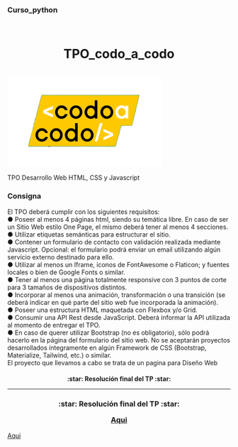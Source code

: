 ### Curso_python
<br>

<h1 align="center"> TPO_codo_a_codo </h1>
<br>
<img src="https://github.com/eesstteeff/Curso_python/blob/main/curso_python/assets/img/137408912-013f0d0c-37d1-4dc2-a1b5-77356c1003f3.png">



TPO Desarrollo Web
HTML, CSS y Javascript

### Consigna
El TPO deberá cumplir con los siguientes requisitos:
<br>
● Poseer al menos 4 páginas html, siendo su temática libre. En caso de ser un Sitio
Web estilo One Page, el mismo deberá tener al menos 4 secciones.
<br>
● Utilizar etiquetas semánticas para estructurar el sitio.
<br>
● Contener un formulario de contacto con validación realizada mediante Javascript.
Opcional: el formulario podrá enviar un email utilizando algún servicio externo
destinado para ello.
<br>
● Utilizar al menos un Iframe, íconos de FontAwesome o Flaticon; y fuentes locales o
bien de Google Fonts o similar.
<br>
● Tener al menos una página totalmente responsive con 3 puntos de corte para 3
tamaños de dispositivos distintos.
<br>
● Incorporar al menos una animación, transformación o una transición (se deberá
indicar en qué parte del sitio web fue incorporada la animación).
<br>
● Poseer una estructura HTML maquetada con Flexbox y/o Grid.
<br>
● Consumir una API Rest desde JavaScript. Deberá informar la API utilizada al
momento de entregar el TPO.
<br>
● En caso de querer utilizar Bootstrap (no es obligatorio), sólo podrá hacerlo en la
página del formulario del sitio web. No se aceptarán proyectos desarrollados
íntegramente en algún Framework de CSS (Bootstrap, Materialize, Tailwind, etc.) o
similar.
<br>
El proyecto que llevamos a cabo se trata de un pagina para Diseño Web
<br>

<h4 align="center"> :star: Resolución final del TP :star:
<br>
<hr>
<h3 align="center"> :star: Resolución final del TP :star:

[Aqui](https://github.com/eesstteeff/Curso_python/)</h3>
  
  [Aqui](https://github.com/eesstteeff/Curso_python) <h4>

